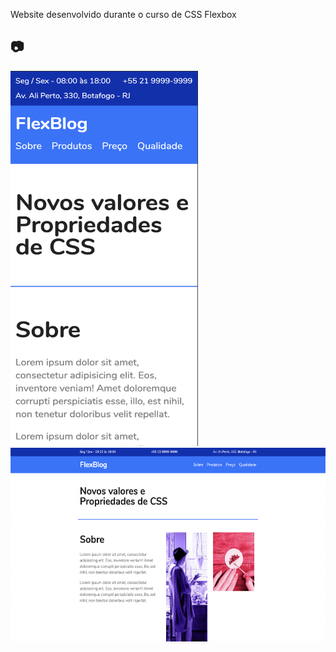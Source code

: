 Website desenvolvido durante o curso de CSS Flexbox

## :camera:
<p>
  <img src="./img/github/ss2.png" alt="FlexBlog mobile" width="300" height="600" />
  <img src="./img/github/ss1.png" alt="FlexBlog web" width="600" height="310" />
</p>